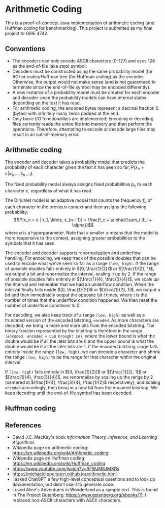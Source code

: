 # Arithmetic Coding

This is a proof-of-concept Java implementation of arithmetic coding (and Huffman coding for benchmarking). This project is submitted as my final project to ORIE 4742.

## Conventions

- The encoders can only encode ASCII characters (0-127) and uses 128 as the end-of-file (aka stop) symbol.
- Decoders must be constructed using the same probability model (for AC) or codes/Huffman tree (for Huffman coding) as the encoder. Otherwise, the output would not make sense (and is not guaranteed to terminate since the end-of-file symbol may be encoded differently).
- A new instance of a probability model must be created for each encoder and decoder since the probability models can have internal states depending on the text it has read.
- For arithmetic coding, the encoded bytes represent a decimal fraction 0.(bytes) with infinitely many zeros padded at the end.
- Only basic I/O functionalities are implemented: Encoding or decoding files currently reads the entire file into memory and then perform the operations. Therefore, attempting to encode or decode large files may result in an out-of-memory error.

## Arithmetic coding

The encoder and decoder takes a probability model that predicts the probability of each character given the text it has seen so far, $P(x_n = c | x_1, \ldots, x_{n - 1})$.

The fixed probability model always assigns fixed probabilities $p_c$ to each character $c$, regardless of what it has read.

The Dirichlet model is an adaptive model that counts the frequency $f_c$ of each character in the previous context and then assigns the following probability:
$$P(x_n = c | x_1, \ldots, x_{n - 1}) = \frac{f_c + \alpha}{\sum_i (f_i + \alpha)}$$
where $\alpha$ is a hyperparameter. Note that a smaller $\alpha$ means that the model is more responsive to the context, assigning greater probabilities to the symbols that it has seen.

The encoder and decoder supports renormalization and underflow handling. For encoding, we keep track of the possible doubles that can be used to encode what we've seen so far as a range `[low, high)`. If the range of possible doubles falls entirely in $[0, \frac{1}{2})$ or $[\frac{1}{2}, 1)$, we output a bit and renormalize the interval, scaling it up by 2. If the range of possible doubles falls entirely in $[\frac{1}{4}, \frac{3}{4})$, we scale up the interval and remember that we had an underflow condition. When the interval finally falls inside $[0, \frac{1}{2})$ or $[\frac{1}{2}, 1)$, we output a bit and then immediately output the opposite bit $t$ times, where $t$ is the number of times that the underflow condition happened. We then reset the number of underflow conditions to 0.

For decoding, we also keep track of a range `[low, high)` as well as a truncated version of the encoded bitstring, `encoded`. As more characters are decoded, we bring in more and more bits from the encoded bitstring. The binary fraction represented by the bitstring is therefore in the range `[encoded, encoded + LSB brought in)`, where the lower bound is what the double would be if all the later bits are 0 and the upper bound is what the double would be if all the later bits are 1. If the encoded bitstring range falls entirely inside the range `[low, high)`, we can decode a character and shrink the range `[low, high)` to be the range for that character within the original interval.

If `[low, high)` falls entirely in $[0, \frac{1}{2})$ or $[\frac{1}{2}, 1)$ or $[\frac{1}{4}, \frac{3}{4})$, we renormalize by scaling up the range by 2 (centered at $\frac{1}{4}, \frac{3}{4}, \frac{1}{2}$ respectively), and scaling `encoded` accordingly, then bring in a new bit from the encoded bitstring. We keep decoding until the end-of-file symbol has been decoded.

## Huffman coding

## References

- David J.C. MacKay's book *Information Theory, Inference, and Learning Algorithms*
- Wikipedia page on arithmetic coding: https://en.wikipedia.org/wiki/Arithmetic_coding
- Wikipedia page on Huffman coding: https://en.wikipedia.org/wiki/Huffman_coding
- https://www.youtube.com/watch?v=RFWJM8JMXBs
- https://michaeldipperstein.github.io/arithmetic.html
- I asked ChatGPT a few high-level conceptual questions and to look up documentation, but didn't use it to generate code.
- I used Alice's Adventures in Wonderland as a sample text. This is found in The Project Gutenberg: https://www.gutenberg.org/ebooks/11. I replaced non-ASCII characters with ASCII characters.
